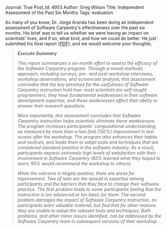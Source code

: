 Journal: True
Post_Id: 4953
Author: Greg Wilson
Title: Independent Assessment of the Past Six Months
Tags: evaluation

<p>As many of you know, Dr. Jorge Aranda has been doing an independent assessment of Software Carpentry's effectiveness over the past six months. His brief was to tell us whether we were having an impact on scientists' lives, and if so, what kind, and how we could do better. He just submitted his final report (<a href="|filename|/files/papers/aranda-assessment-2012-07.pdf">PDF</a>), and we would welcome your thoughts.</p>
<blockquote><p><em><strong>Execute Summary</strong></em></p>
<p><em>This report summarizes a six-month effort to assess the efficacy of the Software Carpentry program. Through a mixed-methods approach, including surveys, pre- and post-workshop interviews, workshop observations, and screencast analysis, this assessment concludes that the key premises for the usefulness of Software Carpentry instruction hold true: most scientists are self-taught programmers, they have fundamental weaknesses in their software development expertise, and these weaknesses affect their ability to answer their research questions.</em></p>
<p><em>More importantly, this assessment concludes that Software Carpentry instruction helps scientists eliminate these weaknesses. The program increases participants' computational understanding, as measured by more than a two-fold (130%) improvement in test scores after the workshop. The program also enhances their habits and routines, and leads them to adopt tools and techniques that are considered standard practice in the software industry. As a result, participants express extremely high levels of satisfaction with their involvement in Software Carpentry (85% learned what they hoped to learn; 95% would recommend the workshop to others).</em></p>
<p><em>While the outcome is largely positive, there are areas for improvement. Two of note are the spread in expertise among participants and the barriers that they face to change their software practice. The first problem leads to some participants feeling that the instruction is too advanced or too basic for them. The second problem damages the impact of Software Carpentry instruction, as participants learn valuable material, but find that for other reasons they are unable to adopt the relevant tools and techniques. Both problems, and other minor issues identified, can be addressed by the Software Carpentry team in subsequent versions of their workshop.</em></p></blockquote>
